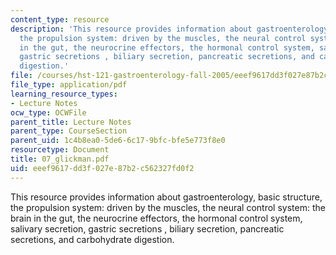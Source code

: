 ```yaml
---
content_type: resource
description: 'This resource provides information about gastroenterology, basic structure,
  the propulsion system: driven by the muscles, the neural control system: the brain
  in the gut, the neurocrine effectors, the hormonal control system, salivary secretion,
  gastric secretions , biliary secretion, pancreatic secretions, and carbohydrate
  digestion.'
file: /courses/hst-121-gastroenterology-fall-2005/eeef9617dd3f027e87b2c562327fd0f2_07_glickman.pdf
file_type: application/pdf
learning_resource_types:
- Lecture Notes
ocw_type: OCWFile
parent_title: Lecture Notes
parent_type: CourseSection
parent_uid: 1c4b8ea0-5de6-6c17-9bfc-bfe5e773f8e0
resourcetype: Document
title: 07_glickman.pdf
uid: eeef9617-dd3f-027e-87b2-c562327fd0f2
---
```

This resource provides information about gastroenterology, basic structure, the propulsion system: driven by the muscles, the neural control system: the brain in the gut, the neurocrine effectors, the hormonal control system, salivary secretion, gastric secretions , biliary secretion, pancreatic secretions, and carbohydrate digestion.

